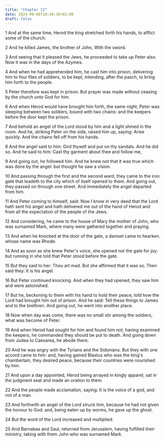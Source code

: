 ```yaml
---
title: "Chapter 12"
date: 2024-09-06T18:40:36+02:00
draft: false
---
```




1 And at the same time, Herod the king stretched forth his hands, to afflict some of the church.

2 And he killed James, the brother of John, With the sword.

3 And seeing that it pleased the Jews, he proceeded to take up Peter also. Now it was in the days of the Azymes.

4 And when he had apprehended him, he cast him into prison, delivering him to four files of soldiers, to be kept, intending, after the pasch, to bring him forth to the people.

5 Peter therefore was kept in prison. But prayer was made without ceasing by the church unto God for him.

6 And when Herod would have brought him forth, the same night, Peter was sleeping between two soldiers, bound with two chains: and the keepers before the door kept the prison.

7 And behold an angel of the Lord stood by him and a light shined in the room. And he, striking Peter on the side, raised him up, saying: Arise quickly. And the chains fell off from his hands.

8 And the angel said to him: Gird thyself and put on thy sandals. And he did so. And he said to him: Cast thy garment about thee and follow me,

9 And going out, he followed him. And he knew not that it was true which was done by the angel: but thought he saw a vision.

10 And passing through the first and the second ward, they came to the iron gate that leadeth to the city which of itself opened to them. And going out, they passed on through one street. And immediately the angel departed from him.

11 And Peter coming to himself, said: Now I know in very deed that the Lord hath sent his angel and hath delivered me out of the hand of Herod and from all the expectation of the people of the Jews.

12 And considering, he came to the house of Mary the mother of John, who was surnamed Mark, where many were gathered together and praying.

13 And when he knocked at the door of the gate, a damsel came to hearken. whose name was Rhode.

14 And as soon as she knew Peter's voice, she opened not the gate for joy: but running in she told that Peter stood before the gate.

15 But they said to her: Thou art mad. But she affirmed that it was so. Then said they: It is his angel.

16 But Peter continued knocking. And when they had opened, they saw him and were astonished.

17 But he, beckoning to them with his hand to hold their peace, told how the Lord had brought him out of prison. And he said: Tell these things to James and to the brethren. And going out, he went into another place.

18 Now when day was come, there was no small stir among the soldiers, what was become of Peter.

19 And when Herod had sought for him and found him not, having examined the keepers, he commanded they should be put to death. And going down from Judea to Caesarea, he abode there.

20 And he was angry with the Tyrians and the Sidonians. But they with one accord came to him: and, having gained Blastus who was the king's chamberlain, they desired peace, because their countries were nourished by him.

21 And upon a day appointed, Herod being arrayed in kingly apparel, sat in the judgment seat and made an oration to them.

22 And the people made acclamation, saying: It is the voice of a god, and not of a man.

23 And forthwith an angel of the Lord struck him, because he had not given the honour to God: and, being eaten up by worms, he gave up the ghost.

24 But the word of the Lord increased and multiplied.

25 And Barnabas and Saul, returned from Jerusalem, having fulfilled their ministry, taking with them John who was surnamed Mark.

